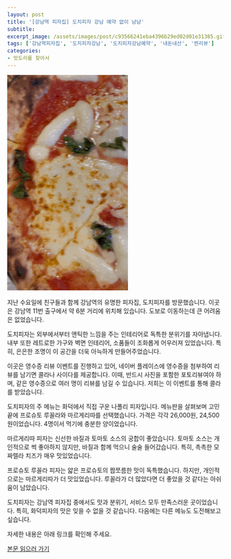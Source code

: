 ```yaml
---
layout: post
title: '[강남역 피자집] 도치피자 강남 예약 없이 냠냠'
subtitle: 
excerpt_image: /assets/images/post/c93566241eba4396b29ed02d01e31385.gif
tags: ['강남역피자집', '도치피자강남', '도치피자강남예약', '내돈내산', '찐리뷰']
categories: 
- 맛도리를 찾아서
---
```


![메인 이미지](/assets/images/post/c93566241eba4396b29ed02d01e31385.gif)

지난 수요일에 친구들과 함께 강남역의 유명한 피자집, 도치피자를 방문했습니다. 이곳은 강남역 11번 출구에서 약 6분 거리에 위치해 있습니다. 도보로 이동하는데 큰 어려움은 없었습니다. 

도치피자는 외부에서부터 앤틱한 느낌을 주는 인테리어로 독특한 분위기를 자아냅니다. 내부 또한 레트로한 가구와 벽면 인테리어, 소품들이 조화롭게 어우러져 있었습니다. 특히, 은은한 조명이 이 공간을 더욱 아늑하게 만들어주었습니다.

이곳은 영수증 리뷰 이벤트를 진행하고 있어, 네이버 플레이스에 영수증을 첨부하여 리뷰를 남기면 콜라나 사이다를 제공합니다. 이때, 반드시 사진을 포함한 포토리뷰여야 하며, 같은 영수증으로 여러 명이 리뷰를 남길 수 있습니다. 저희는 이 이벤트를 통해 콜라를 받았습니다.

도치피자의 주 메뉴는 화덕에서 직접 구운 나폴리 피자입니다. 메뉴판을 살펴보며 고민 끝에 프로슈토 루꼴라와 마르게리따를 선택했습니다. 가격은 각각 26,000원, 24,500원이었습니다. 4명이서 먹기에 충분한 양이었습니다.

마르게리따 피자는 신선한 바질과 토마토 소스의 궁합이 좋았습니다. 토마토 소스는 개인적으로 썩 좋아하지 않지만, 바질과 함께 먹으니 술술 들어갔습니다. 특히, 촉촉한 모짜렐라 치즈가 매우 맛있었습니다.

프로슈토 루꼴라 피자는 얇은 프로슈토의 짭쪼름한 맛이 독특했습니다. 하지만, 개인적으로는 마르게리따가 더 맛있었습니다. 루꼴라가 더 많았다면 더 좋았을 것 같다는 아쉬움이 남았습니다.

도치피자는 강남역 피자집 중에서도 맛과 분위기, 서비스 모두 만족스러운 곳이었습니다. 특히, 화덕피자의 맛은 잊을 수 없을 것 같습니다. 다음에는 다른 메뉴도 도전해보고 싶습니다.

자세한 내용은 아래 링크를 확인해 주세요.

[본문 읽으러 가기](https://m.blog.naver.com/ham_eaten_jellybear/223281290092)
